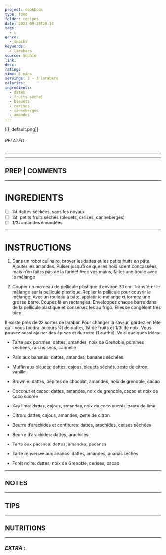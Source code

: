 ```yaml
---
project: cookbook
type: food
folder: recipes
date: 2023-09-25T20:14
tags:
  - c
genre:
  - snacks
keywords:
  - larabars
source: Sophie
link: 
desc: 
rating: 
time: 5 mins
servings: 2 - 3 larabars
calories: 
ingredients:
  - dates
  - fruits seches
  - bleuets
  - cerises
  - canneberges
  - amandes
---
```


![[_default.png]]
###### *RELATED* : 
---


---
## PREP | COMMENTS



---
# INGREDIENTS

- [ ] ¼t dattes séchées, sans les noyaux
- [ ] ¼t  petits fruits séchés (bleuets, cerises, canneberges)
- [ ] 1/3t amandes émondées

---
# INSTRUCTIONS

1. Dans un robot culinaire, broyer les dattes et les petits fruits en pâte. Ajouter les amandes. Pulser jusqu’à ce que les noix soient concassées, mais n’en faites pas de la farine! Avec vos mains, faites une boule avec le mélange
    
2. Couper un morceau de pellicule plastique d’environ 30 cm. Transférer le mélange sur la pellicule plastique. Replier la pellicule pour couvrir le mélange. Avec un rouleau à pâte, applatir le mélange et formez une grosse barre. Coupez là en rectangles. Enveloppez chaque barre dans de la pellicule plastique et conservez les au frigo. Elles se congèlent très bien.

Il existe près de 22 sortes de larabar. Pour changer la saveur, gardez en tête qu’il vous faudra toujours ¼t de dattes, ¼t de fruits et 1/3t de noix. Vous pouvez aussi ajouter des épices et du zeste (1 c.àthé). Voici quelques idées:

- Tarte aux pommes: dattes, amandes, noix de Grenoble, pommes sechées, raisins secs, cannelle
    
- Pain aux bananes: dattes, amandes, bananes séchées
    
- Muffin aux bleuets: dattes, cajous, bleuets séchés, zeste de citron, vanille
    
- Brownie: dattes, pépites de chocolat, amandes, noix de grenoble, cacao
    
- Coconut et cacao: dattes, amandes, noix de grenoble, cacao et noix de coco sucrée
    
- Key lime: dattes, cajous, amandes, noix de coco sucrée, zeste de lime
    
- Citron: dattes, cajous, amandes, zeste de citron
    
- Beurre d’arachides et confitures: dattes, arachides, cerises séchées
    
- Beurre d’arachides: dattes, arachides
    
- Tarte aux pacanes: dattes, amandes, pacanes
    
- Tarte renversée aux ananas: dattes, amandes, ananas séchés
    
- Forêt noire: dattes, noix de Grenoble, cerises, cacao

---
## NOTES



---
## TIPS



---
## NUTRITIONS



---
### *EXTRA* :



